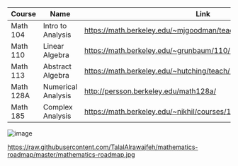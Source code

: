 | Course | Name | Link |
| --- | --- | --- |
| Math 104 | Intro to Analysis | https://math.berkeley.edu/~mjgoodman/teaching/104F22/Syllabus.pdf |
| Math 110 | Linear Algebra | https://math.berkeley.edu/~grunbaum/110/index.html |
| Math 113 | Abstract Algebra | https://math.berkeley.edu/~hutching/teach/113/index.html
| Math 128A | Numerical Analysis |http://persson.berkeley.edu/math128a/
| Math 185 | Complex Analysis  |https://math.berkeley.edu/~nikhil/courses/185.f15/





![image](https://github.com/user-attachments/assets/156002b3-dcde-48c7-b451-ae21f48b35bb)

https://raw.githubusercontent.com/TalalAlrawajfeh/mathematics-roadmap/master/mathematics-roadmap.jpg
